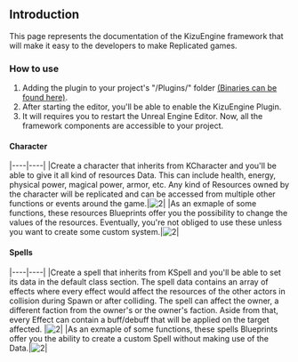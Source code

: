 ## Introduction

This page represents the documentation of the KizuEngine framework that will make it easy to the developers to make Replicated games. 

### How to use

1. Adding the plugin to your project's "/Plugins/" folder [(Binaries can be found here)](https://github.com/Hiro-KE/UE4-KizuEngine/releases). 
2. After starting the editor, you'll be able to enable the KizuEngine Plugin.
3. It will requires you to restart the Unreal Engine Editor. Now, all the framework components are accessible to your project.

#### Character
|----|----|
|Create a character that inherits from KCharacter and you'll be able to give it all kind of resources Data. This can include health, energy, physical power, magical power, armor, etc. 
Any kind of Resources owned by the character will be replicated and can be accessed from multiple other functions or events around the game.|![2](https://hiro-ke.github.io/UE4-KizuEngine/wiki/images/CharacterData.png)|
|As an exmaple of some functions, these resources Blueprints offer you the possibility to change the values of the resources. Eventually, you're not obliged to use these unless you want to create some custom system.|![2](https://hiro-ke.github.io/UE4-KizuEngine/wiki/images/ResourcesBP.png)|

#### Spells
|----|----|
|Create a spell that inherits from KSpell and you'll be able to set its data in the default class section. 
The spell data contains an array of effects where every effect would affect the resources of the other actors in collision during Spawn or after colliding.
The spell can affect the owner, a different faction from the owner's or the owner's faction.
Aside from that, every Effect can contain a buff/debuff that will be applied on the target affected.
|![2](https://hiro-ke.github.io/UE4-KizuEngine/wiki/images/Spell.png)|
|As an exmaple of some functions, these spells Blueprints offer you the ability to create a custom Spell without making use of the Data.|![2](https://hiro-ke.github.io/UE4-KizuEngine/wiki/images/SpellsBP.png)|
